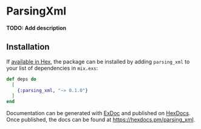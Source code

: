 # ParsingXml

**TODO: Add description**

## Installation

If [available in Hex](https://hex.pm/docs/publish), the package can be installed
by adding `parsing_xml` to your list of dependencies in `mix.exs`:

```elixir
def deps do
  [
    {:parsing_xml, "~> 0.1.0"}
  ]
end
```

Documentation can be generated with [ExDoc](https://github.com/elixir-lang/ex_doc)
and published on [HexDocs](https://hexdocs.pm). Once published, the docs can
be found at <https://hexdocs.pm/parsing_xml>.

